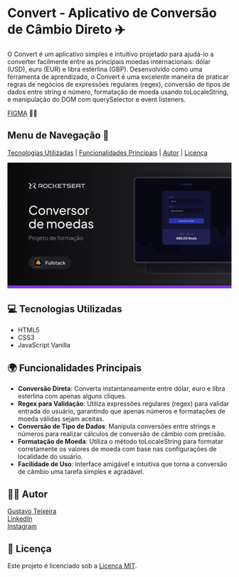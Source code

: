 # Convert - Aplicativo de Conversão de Câmbio Direto ✈️

O Convert é um aplicativo simples e intuitivo projetado para ajudá-lo a converter facilmente entre as principais moedas internacionais: dólar (USD), euro (EUR) e libra esterlina (GBP). Desenvolvido como uma ferramenta de aprendizado, o Convert é uma excelente maneira de praticar regras de negócios de expressões regulares (regex), conversão de tipos de dados entre string e número, formatação de moeda usando toLocaleString, e manipulação do DOM com querySelector e event listeners.

[FIGMA](https://www.figma.com/community/file/1360315742205904074/conversor-de-moedas) 👨‍🎨

## Menu de Navegação 📜

[Tecnologias Utilizadas](#tecnologias-utilizadas) | [Funcionalidades Principais](#funcionalidades-principais) | [Autor](#autor) | [Licença](#licenca)

![Preview do FIGMA](https://raw.githubusercontent.com/taylosstls/mba-rocket/main/mod-1/js-module/project-convert-coins/img/thumbnail.png)

## 💻 Tecnologias Utilizadas

- HTML5
- CSS3
- JavaScript Vanilla

## 🌍 Funcionalidades Principais

- **Conversão Direta**: Converta instantaneamente entre dólar, euro e libra esterlina com apenas alguns cliques.
- **Regex para Validação**: Utiliza expressões regulares (regex) para validar entrada do usuário, garantindo que apenas números e formatações de moeda válidas sejam aceitas.
- **Conversão de Tipo de Dados**: Manipula conversões entre strings e números para realizar cálculos de conversão de câmbio com precisão.
- **Formatação de Moeda**: Utiliza o método toLocaleString para formatar corretamente os valores de moeda com base nas configurações de localidade do usuário.
- **Facilidade de Uso**: Interface amigável e intuitiva que torna a conversão de câmbio uma tarefa simples e agradável.

## 👨‍💻 Autor

[Gustavo Teixeira](https://github.com/taylosstls)  
[LinkedIn](https://www.linkedin.com/in/gustavoteixeiralgnt/)  
[Instagram](https://www.instagram.com/gustavo.lgnt/)

## 📄 Licença

Este projeto é licenciado sob a [Licença MIT](https://opensource.org/licenses/MIT).
